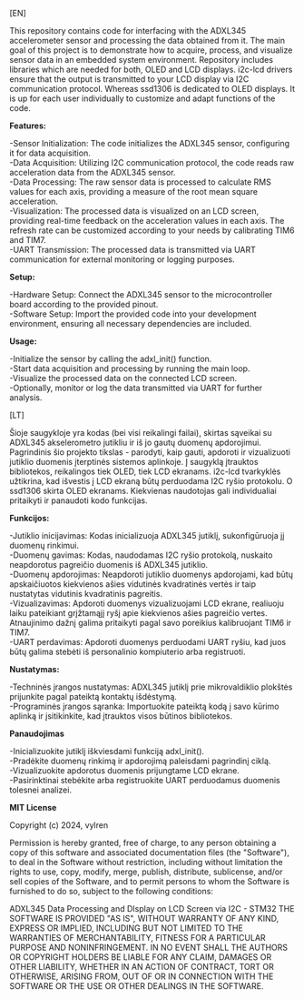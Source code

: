 [EN]

This repository contains code for interfacing with the ADXL345 accelerometer sensor and processing the data obtained from it. The main goal of this project is to demonstrate how to acquire, process, and visualize sensor data in an embedded system environment.
Repository includes libraries which are needed for both, OLED and LCD displays. i2c-lcd drivers ensure that the output is transmitted to your LCD display via I2C communication protocol. Whereas ssd1306 is dedicated to OLED displays. It is up for each user individually to customize and adapt functions of the code. 

**Features:**

-Sensor Initialization: The code initializes the ADXL345 sensor, configuring it for data acquisition. <br />
-Data Acquisition: Utilizing I2C communication protocol, the code reads raw acceleration data from the ADXL345 sensor. <br />
-Data Processing: The raw sensor data is processed to calculate RMS values for each axis, providing a measure of the root mean square acceleration. <br />
-Visualization: The processed data is visualized on an LCD screen, providing real-time feedback on the acceleration values in each axis. The refresh rate can be customized according to your needs by calibrating TIM6 and TIM7. <br />
-UART Transmission: The processed data is transmitted via UART communication for external monitoring or logging purposes.

**Setup:**

-Hardware Setup: Connect the ADXL345 sensor to the microcontroller board according to the provided pinout.<br />
-Software Setup: Import the provided code into your development environment, ensuring all necessary dependencies are included.

**Usage:**

-Initialize the sensor by calling the adxl_init() function.<br />
-Start data acquisition and processing by running the main loop.<br />
-Visualize the processed data on the connected LCD screen.<br />
-Optionally, monitor or log the data transmitted via UART for further analysis.

[LT]

Šioje saugykloje yra kodas (bei visi reikalingi failai), skirtas sąveikai su ADXL345 akselerometro jutikliu ir iš jo gautų duomenų apdorojimui. Pagrindinis šio projekto tikslas - parodyti, kaip gauti, apdoroti ir vizualizuoti jutiklio duomenis įterptinės sistemos aplinkoje.
Į saugyklą įtrauktos bibliotekos, reikalingos tiek OLED, tiek LCD ekranams. i2c-lcd tvarkyklės užtikrina, kad išvestis į LCD ekraną būtų perduodama I2C ryšio protokolu. O ssd1306 skirta OLED ekranams. Kiekvienas naudotojas gali individualiai pritaikyti ir panaudoti kodo funkcijas. 

**Funkcijos:**

-Jutiklio inicijavimas: Kodas inicializuoja ADXL345 jutiklį, sukonfigūruoja jį duomenų rinkimui.<br />
-Duomenų gavimas: Kodas, naudodamas I2C ryšio protokolą, nuskaito neapdorotus pagreičio duomenis iš ADXL345 jutiklio.<br />
-Duomenų apdorojimas: Neapdoroti jutiklio duomenys apdorojami, kad būtų apskaičiuotos kiekvienos ašies vidutinės kvadratinės vertės ir taip nustatytas vidutinis kvadratinis pagreitis.<br />
-Vizualizavimas: Apdoroti duomenys vizualizuojami LCD ekrane, realiuoju laiku pateikiant grįžtamąjį ryšį apie kiekvienos ašies pagreičio vertes. Atnaujinimo dažnį galima pritaikyti pagal savo poreikius kalibruojant TIM6 ir TIM7.<br />
-UART perdavimas: Apdoroti duomenys perduodami UART ryšiu, kad juos būtų galima stebėti iš personalinio kompiuterio arba registruoti.

**Nustatymas:**

-Techninės įrangos nustatymas: ADXL345 jutiklį prie mikrovaldiklio plokštės prijunkite pagal pateiktą kontaktų išdėstymą.<br />
-Programinės įrangos sąranka: Importuokite pateiktą kodą į savo kūrimo aplinką ir įsitikinkite, kad įtrauktos visos būtinos bibliotekos.

**Panaudojimas**

-Inicializuokite jutiklį iškviesdami funkciją adxl_init().<br />
-Pradėkite duomenų rinkimą ir apdorojimą paleisdami pagrindinį ciklą.<br />
-Vizualizuokite apdorotus duomenis prijungtame LCD ekrane.<br />
-Pasirinktinai stebėkite arba registruokite UART perduodamus duomenis tolesnei analizei.


**MIT License**

Copyright (c) 2024, vylren

Permission is hereby granted, free of charge, to any person obtaining a copy of this software and associated documentation files (the "Software"), to deal in the Software without restriction, including without limitation the rights to use, copy, modify, merge, publish, distribute, sublicense, and/or sell copies of the Software, and to permit persons to whom the Software is furnished to do so, subject to the following conditions:

ADXL345 Data Processing and DIsplay on LCD Screen via I2C - STM32
THE SOFTWARE IS PROVIDED "AS IS", WITHOUT WARRANTY OF ANY KIND, EXPRESS OR IMPLIED, INCLUDING BUT NOT LIMITED TO THE WARRANTIES OF MERCHANTABILITY, FITNESS FOR A PARTICULAR PURPOSE AND NONINFRINGEMENT. IN NO EVENT SHALL THE AUTHORS OR COPYRIGHT HOLDERS BE LIABLE FOR ANY CLAIM, DAMAGES OR OTHER LIABILITY, WHETHER IN AN ACTION OF CONTRACT, TORT OR OTHERWISE, ARISING FROM, OUT OF OR IN CONNECTION WITH THE SOFTWARE OR THE USE OR OTHER DEALINGS IN THE SOFTWARE.

